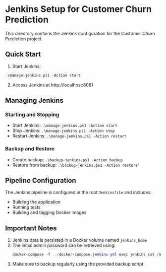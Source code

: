 # Jenkins Setup for Customer Churn Prediction

This directory contains the Jenkins configuration for the Customer Churn Prediction project.

## Quick Start

1. Start Jenkins:
```powershell
.\manage-jenkins.ps1 -Action start
```

2. Access Jenkins at http://localhost:8081

## Managing Jenkins

### Starting and Stopping
- Start Jenkins: `.\manage-jenkins.ps1 -Action start`
- Stop Jenkins: `.\manage-jenkins.ps1 -Action stop`
- Restart Jenkins: `.\manage-jenkins.ps1 -Action restart`

### Backup and Restore
- Create backup: `.\backup-jenkins.ps1 -Action backup`
- Restore from backup: `.\backup-jenkins.ps1 -Action restore`

## Pipeline Configuration

The Jenkins pipeline is configured in the root `Jenkinsfile` and includes:
- Building the application
- Running tests
- Building and tagging Docker images

## Important Notes

1. Jenkins data is persisted in a Docker volume named `jenkins_home`
2. The initial admin password can be retrieved using:
   ```powershell
   docker-compose -f ../docker-compose.jenkins.yml exec jenkins cat /var/jenkins_home/secrets/initialAdminPassword
   ```
3. Make sure to backup regularly using the provided backup script
